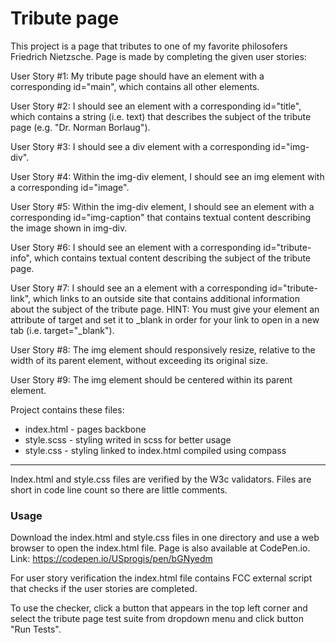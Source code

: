 # Tribute page

This project is a page that tributes to one of my favorite philosofers Friedrich Nietzsche.
Page is made by completing the given user stories:

User Story #1: My tribute page should have an element with a corresponding id="main", which contains all other elements.

User Story #2: I should see an element with a corresponding id="title", which contains a string (i.e. text) that describes the subject of the tribute page (e.g. "Dr. Norman Borlaug").

User Story #3: I should see a div element with a corresponding id="img-div".

User Story #4: Within the img-div element, I should see an img element with a corresponding id="image".

User Story #5: Within the img-div element, I should see an element with a corresponding id="img-caption" that contains textual content describing the image shown in img-div.

User Story #6: I should see an element with a corresponding id="tribute-info", which contains textual content describing the subject of the tribute page.

User Story #7: I should see an a element with a corresponding id="tribute-link", which links to an outside site that contains additional information about the subject of the tribute page. HINT: You must give your element an attribute of target and set it to _blank in order for your link to open in a new tab (i.e. target="_blank").


User Story #8: The img element should responsively resize, relative to the width of its parent element, without exceeding its original size.

User Story #9: The img element should be centered within its parent element.

Project contains these files:
- index.html - pages backbone
- style.scss - styling writed in scss for better usage
- style.css - styling linked to index.html compiled using compass

---
Index.html and style.css files are verified by the W3c validators.
Files are short in code line count so there are little comments.

### Usage

Download the index.html and style.css files in one directory and use a web browser to open the index.html file.
Page is also available at CodePen.io. Link: https://codepen.io/USprogis/pen/bGNyedm

For user story verification the index.html file contains FCC external script that checks if the user stories are completed.

To use the checker, click a button that appears in the top left corner and select the tribute page test suite from dropdown menu and click button "Run Tests".

